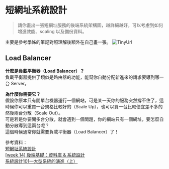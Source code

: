 # 短網址系統設計

> 請你畫出一張短網址服務的後端系統架構圖，越詳細越好，可以考慮到如何增進效能、scaling 以及備份資料。

主要是參考學姊的筆記對照理解後額外在自己畫一張。
![TinyUrl](https://i.imgur.com/ccp90QC.png)

## Load Balancer

**什麼是負載平衡器（Load Balancer）？**  
負載平衡器提供了類似是路由器的功能，能幫你自動分配新進來的請求要導到哪一台 Server。  

**為什麼你需要它？**  
假設你原本只有開單台機器運行一個網站，可是某一天你的服務突然撐不住了，這時候你可以重買一台規格比較好的（Scale Up），也可以買一台比較便宜差不多的然後兩台分散（Scale Out）。  
可是若是你要開多台分散，就會遇到一個問題，你的網站只有一個網址，要怎麼自動分散導到這兩台呢？  
這個時候通常你就需要負載平衡器（Load Balancer）了！

參考資料：  
[短網址系統設計](https://codemonkey.coderbridge.io/2021/07/11/web-structure-design/)  
[[week 14] 後端基礎：資料庫 & 系統設計](https://hackmd.io/@Heidi-Liu/note-database-and-system-design)  
[系統設計101—大型系統的演進（上）](https://medium.com/%E5%BE%8C%E7%AB%AF%E6%96%B0%E6%89%8B%E6%9D%91/backend-architecture-101-5c425e760a13)